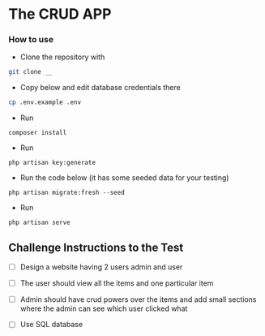 # The CRUD APP

### How to use

- Clone the repository with 
```bash
git clone __
```
- Copy below and edit database credentials there
```bash
cp .env.example .env
```

- Run 
```
composer install
```
- Run
```
php artisan key:generate
```
- Run the code below (it has some seeded data for your testing)
```
php artisan migrate:fresh --seed
```
- Run
```
php artisan serve
```

## Challenge Instructions to the Test

 - [ ] Design a website having 2 users admin and user
 - [ ] The user should view all the items and one particular item
 - [ ] Admin should have crud powers over the items and add small sections where the admin can see which user clicked what
 - [ ] Use SQL database



